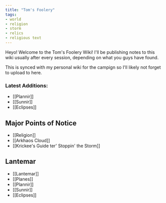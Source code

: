 ```yaml
---
title: "Tom's Foolery"
tags:
- world
- religion
- storm
- relics
- religious text
---
```


Heyo! Welcome to the Tom's Foolery Wiki!
I'll be publishing notes to this wiki usually after every session, depending on what you guys have found.

This is synced with my personal wiki for the campign so I'll likely not forget to upload to here.

### Latest Additions:
- [[Plannir]]
- [[Sunnir]]
- [[Eclipses]]

## Major Points of Notice
- [[Religion]]
- [[Arkhaos Cloud]]
- [[Krickee's Guide ter' Stoppin' the Storm]]

## Lantemar
- [[Lantemar]]
- [[Planes]]
- [[Plannir]]
- [[Sunnir]]
- [[Eclipses]]
